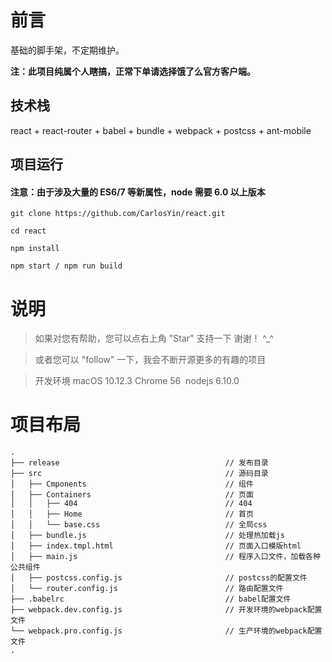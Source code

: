 # 前言

基础的脚手架，不定期维护。

__注：此项目纯属个人瞎搞，正常下单请选择饿了么官方客户端。__


## 技术栈

react + react-router + babel + bundle + webpack + postcss + ant-mobile


## 项目运行

#### 注意：由于涉及大量的 ES6/7 等新属性，node 需要 6.0 以上版本 

```
git clone https://github.com/CarlosYin/react.git

cd react

npm install

npm start / npm run build

```


# 说明

>  如果对您有帮助，您可以点右上角 "Star" 支持一下 谢谢！ ^_^

>  或者您可以 "follow" 一下，我会不断开源更多的有趣的项目

>  开发环境 macOS 10.12.3  Chrome 56  nodejs 6.10.0



# 项目布局

```
.
├── release                                     // 发布目录
├── src                                         // 源码目录
│   ├── Cmponents                               // 组件
│   ├── Containers                              // 页面
│   │   ├── 404                                 // 404
│   │   ├── Home                                // 首页
│   │   └── base.css                            // 全局css
│   ├── bundle.js                               // 处理热加载js
│   ├── index.tmpl.html                         // 页面入口模版html
│   ├── main.js                                 // 程序入口文件，加载各种公共组件
│   ├── postcss.config.js                       // postcss的配置文件
│   └── router.config.js                        // 路由配置文件
├── .babelrc                                    // babel配置文件
├── webpack.dev.config.js                       // 开发环境的webpack配置文件
└── webpack.pro.config.js                       // 生产环境的webpack配置文件
.
```

